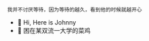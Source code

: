 ```
我并不讨厌等待，因为等待的越久，看到他的时候就越开心
```

- 👋 Hi, Here is Johnny
- 👀 困在某双流一大学的菜鸡

<!---
JieYu-Johnny/JieYu-Johnny is a ✨ special ✨ repository because its `README.md` (this file) appears on your GitHub profile.
You can click the Preview link to take a look at your changes.
--->
